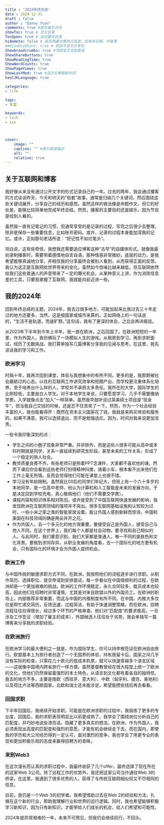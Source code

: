 ```yaml
---
title : '2024年终总结'
date : 2024-12-31
draft : false
author : "Danny Yuan"
comments: true #是否展示评论
showToc: true # 显示目录
TocOpen: true # 自动展开目录
hidemeta: false # 是否隐藏文章的元信息，如发布日期、作者等
##disableShare: true # 底部不显示分享栏
Showbreadcrumbs: true #顶部显示当前路径
ShowShareButtons: true
ShowReadingTime: true
ShowWordCounts: true
ShowPageViews: true
ShowLastMod: true #显示文章更新时间
hasCJKLanguage: true

categories: 
- life

tags:
- 复盘

keywords:
- tech
- xxx



cover:
    image: ""
    caption: "" #图片底部描述
    alt: ""
    relative: true
---
```

## 关于互联网和博客

我好像从来没有通过公开文字的形式记录自己的一年。过去的两年，我会通过播客的方式谈谈昨天、今天和明天的“俗套”故事，通常是归纳几个关键词，然后围绕这些关键词展开，分享自己的经历和感悟。虽然这样的做法像是命题作文，但它的好处是，能够比较简单地完成年终总结。然而，播客的主要目的还是娱乐，因为节目是给别人看的。

虽然我一直有记笔记的习惯，但通常享受的是记录的过程，写完之后很少去整理，除非是保存一些重要信息，比如账号密码。或许，记录的过程本身能加深我的记忆。或许，正如那句老话所说：“好记性不如烂笔头”。

坦白说，这有些奇怪，我想我还需要适应博客这种“古早”的自媒体形式。就像我最初录制播客时，需要带着感情地自言自语，那种情感非常微妙。底层的动力，是我希望能够真诚地分享，并相信我的分享最终会被别人看到，从而获得正面的反馈。我认为这正是互联网给世界带来的变化。虽然如今信噪比越来越低，但互联网依然给我们这些普通人的声音带来了一定的曝光机会。从某种意义上讲，作为消除信息差的工具，只要我掌握了互联网，我就能向前迈进一些。

## 我的2024年

回到年终总结的主题，2024年，我去过很多地方，可能加起来比我过去三十年走过的地方还要多，当然，这是按国家或城市来算的。正如网络上的一句话说的，“生活不是轨道，而是旷野。”这句话，我有了更深的体会，之后会再详细说。

从2023年下半年到今年上半年，我一直在欧洲，之后回国了。在欧洲短短的一年里，作为外国人，我仿佛玩了一场模拟人生的游戏。从租房到学习，再到求职面试，经历了无数挑战，我打算单独写几篇博客分享我的见闻与思考。在这里，我先谈谈我的学习和工作。

### 欧洲学习

时隔十年，我再次回到课堂，体验与我想象中的有所不同。更多的是，我那颗被社会磨砺过的心态。以往的互联网工作讲究效率和短期产出，而学校更注重体系化培养，至于培养出什么样的人，学校并不承担太多责任。我所在的大学，国际学生的比例较低，主要是白人学生。对于本地学生来说，只要愿意学习，几乎不需要缴纳学费，入学就像点击“加入”一样简单。虽然我早就听说过英美硕士项目是“现金牛”，但当我自己交钱的时候，还是忍不住苦笑了一下。然而，作为一个社会经验丰富的人，我也能看得开：既然在资本主义国家花了钱，我就是来购买体验和服务的。如果不满意，我可以选择退出，而不是勉强适应。因为，时间对我来说更加宝贵。

一些令我印象深刻的点：

- 学生之间的小圈子现象非常严重。并非排外，而是这些人很多可能从高中或本科时期就是同学，关系一直延续到研究生阶段，甚至未来的工作关系，形成了一个稳定的熟人社会。
- 教师质量良莠不齐。有些老师只是照着PPT念课件，大家都不喜欢他的课。然而下课后你会看到这些老师打扮得精神抖擞，骑着小车，根本看不出来他们在工作上毫无热情。反而会觉得他们可能在课堂上也很不错。
- 学习没有年龄限制。虽然我比00后的同学们年纪大，但班上有一个六十多岁的本地同学，是一位高中老师，他认为计算机和人工智能是未来的发展方向，于是决定回到学校充电，真心敬佩他们（他们不需要交学费）。
- 课程内容和知识体系相对陈旧。或许是受到了中国互联网快速发展的影响，我发现欧洲在互联网领域的强项并不突出。很多互联网基础设施和认知较为过时，一些小米之家之类的智能家居设置，能让外国人感到新鲜而惊讶。中国和美国在科技领域的确是两朵并开之花。
- 作为外国人，去一个多元化的地方很重要。要接受自己是外国人，接受自己与他人不同。在这个世界上，我们每个人都是社会动物，要寻找和自己相似的人。与此同时，我们要意识到，我们大家都是普通人，唯一不同的是肤色和文化背景。要做到求同存异。从职业发展的角度看，去一个国际化的地方更有机会，只有国际化的环境才会为外国人提供机会。

### 欧洲工作

与中国传统的敏捷求职方式不同，在欧洲，我按照他们的流程逐步进行求职。从制作简历、选择职位、提交申请到安排面试，每一步看似在中国很顺利的过程，在欧洲却是一个更加艰难的挑战。欧洲的工作环境稳定，永久合同较多，裁员成本也较高，因此他们在招聘时非常谨慎，尤其是对来自欧盟以外的外国员工。在欧洲的职场上，内部推荐非常重要，而这与中国的内推制度有所不同。在中国，内推大多仅仅是帮忙递交简历，反馈迅速、过程简洁，有助于快速调整策略。而在欧洲，招聘流程往往拉得很长，经过多个环节的严格审查。他们对“匹配度”的要求极高，一旦涉及工作签证（增加了雇主的成本），外国候选人往往处于劣势。我会单独写一篇博客来分享我的求职经验。

### 在欧洲旅行

在欧洲学习的最大便利之一就是，作为国际学生，你可以持申根签证在欧洲自由旅行。欧盟基本上为旅行者创造了一个无国界的体验，持有居留卡后，国家之间几乎没有实际的检查，只需花几十欧元的低成本机票，就可以快速穿越多个语言区域——这就像中国境内跨省旅行一样方便。虽然基督教曾经在很大程度上统一了欧洲的文化，但他们仍然保留着强烈的本土特色，从语言到文化都有着各自的独特性。我去的地方不多，主要是南欧（西班牙、意大利）、中欧（匈牙利、捷克、奥地利）以及荷比卢法等西欧国家。北欧和瑞士还未能涉足，希望能攒些钱后再去看看。

### 回国求职

下半年回国后，我继续开始求职。可能是在欧洲求职的过程中，我锻炼了更多的专业度，回国后，我的求职表现明显比以前更成熟了。我学会了围绕岗位分析自己的匹配度，并巧妙地说些漂亮话，隐藏了更多真实的想法。在欧洲，作为外国人，我必须表现出高度的匹配度和强烈的意愿，才能有机会继续走下去。而在国内，即使我的学历和大公司经历得到一定认可，面对激烈的竞争，我也学会了用更专业的表现和更加积极乐观的态度来赢得招聘方的青睐。

### 来到Web3

在这次漫长而认真的求职过程中，我最终收获了几个offer，最终选择了现在所在的这家Web 3公司。除了远程工作的优势外，我还把这家公司当作通往Web 3的桥梁，在这里，我遇到了很多优秀的人，获得了与传统互联网相似但又不尽相同的信息。

目前，我仍是一个Web 3的初学者。我希望借助过去在Web 2的经验和方法，扎根在这个新的行业，帮助我理解行业和世界的运行逻辑。同时，我也希望能够积极学习新知识，因为只有新知识，才能带给人们成长的机会，给人们希望和可能性。

2024年是异常艰难的一年，未来不可预见，但我仍会继续前行，不回头。
